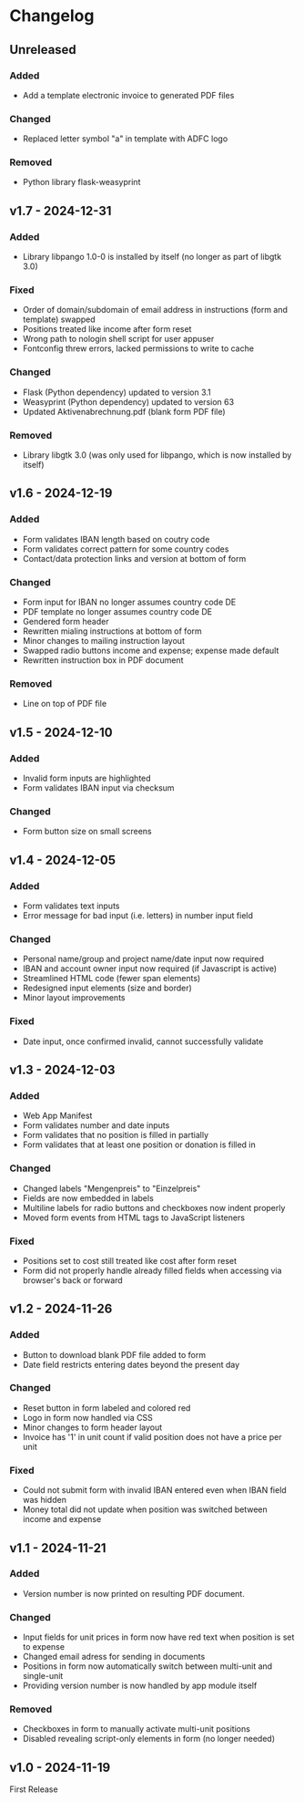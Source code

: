 # Changelog

## Unreleased

### Added

- Add a template electronic invoice to generated PDF files

### Changed

- Replaced letter symbol "a" in template with ADFC logo 

### Removed

- Python library flask-weasyprint

## v1.7 - 2024-12-31

### Added

- Library libpango 1.0-0 is installed by itself (no longer as part of libgtk 3.0)

### Fixed

- Order of domain/subdomain of email address in instructions (form and template) swapped
- Positions treated like income after form reset
- Wrong path to nologin shell script for user appuser
- Fontconfig threw errors, lacked permissions to write to cache

### Changed

- Flask (Python dependency) updated to version 3.1
- Weasyprint (Python dependency) updated to version 63
- Updated Aktivenabrechnung.pdf (blank form PDF file)

### Removed

- Library libgtk 3.0 (was only used for libpango, which is now installed by itself)

## v1.6 - 2024-12-19

### Added
- Form validates IBAN length based on coutry code
- Form validates correct pattern for some country codes
- Contact/data protection links and version at bottom of form

### Changed
- Form input for IBAN no longer assumes country code DE
- PDF template no longer assumes country code DE
- Gendered form header
- Rewritten mialing instructions at bottom of form
- Minor changes to mailing instruction layout
- Swapped radio buttons income and expense; expense made default
- Rewritten instruction box in PDF document

### Removed
- Line on top of PDF file

## v1.5 - 2024-12-10

### Added
- Invalid form inputs are highlighted
- Form validates IBAN input via checksum

### Changed
- Form button size on small screens

## v1.4 - 2024-12-05

### Added

- Form validates text inputs
- Error message for bad input (i.e. letters) in number input field

### Changed

- Personal name/group and project name/date input now required
- IBAN and account owner input now required (if Javascript is active)
- Streamlined HTML code (fewer span elements)
- Redesigned input elements (size and border)
- Minor layout improvements

### Fixed

- Date input, once confirmed invalid, cannot successfully validate

## v1.3 - 2024-12-03

### Added

- Web App Manifest
- Form validates number and date inputs
- Form validates that no position is filled in partially
- Form validates that at least one position or donation is filled in

### Changed

- Changed labels "Mengenpreis" to "Einzelpreis"
- Fields are now embedded in labels
- Multiline labels for radio buttons and checkboxes now indent properly
- Moved form events from HTML tags to JavaScript listeners

### Fixed

- Positions set to cost still treated like cost after form reset
- Form did not properly handle already filled fields when accessing via browser's back or forward

## v1.2 - 2024-11-26

### Added

- Button to download blank PDF file added to form
- Date field restricts entering dates beyond the present day

### Changed

- Reset button in form labeled and colored red
- Logo in form now handled via CSS
- Minor changes to form header layout
- Invoice has '1' in unit count if valid position does not have a price per unit

### Fixed

- Could not submit form with invalid IBAN entered even when IBAN field was hidden
- Money total did not update when position was switched between income and expense

## v1.1 - 2024-11-21

### Added

- Version number is now printed on resulting PDF document.

### Changed

- Input fields for unit prices in form now have red text when position is set to expense
- Changed email adress for sending in documents
- Positions in form now automatically switch between multi-unit and single-unit
- Providing version number is now handled by app module itself

### Removed

- Checkboxes in form to manually activate multi-unit positions
- Disabled revealing script-only elements in form (no longer needed)

## v1.0 - 2024-11-19

First Release
